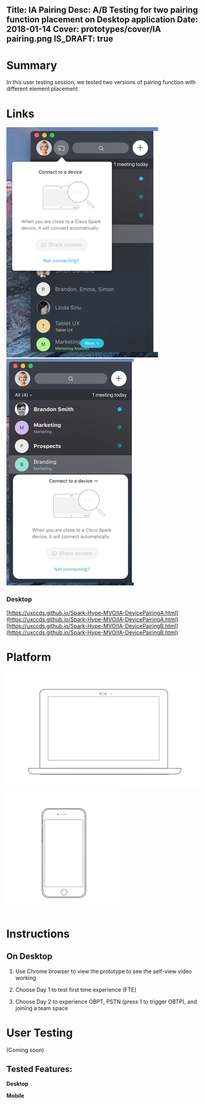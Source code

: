 Title: IA Pairing
Desc: A/B Testing for two pairing function placement on Desktop application
Date: 2018-01-14
Cover: prototypes/cover/IA pairing.png
IS_DRAFT: true
---

# Summary

In this user testing session, we tested two versions of pairing function with different element placement

# Links
![Version A](../../../img_data/prototypes/IA-DevicePairingA.png)
![Version b](../../../img_data/prototypes/IA-DevicePairingB.png)

### Desktop 

[https://uxccds.github.io/Spark-Hype-MVO/IA-DevicePairingA.html](https://uxccds.github.io/Spark-Hype-MVO/IA-DevicePairingA.html)
[https://uxccds.github.io/Spark-Hype-MVO/IA-DevicePairingB.html](https://uxccds.github.io/Spark-Hype-MVO/IA-DevicePairingB.html)


# Platform

![Desktop](../../../img_data/prototypes/Desktop-2x.png)
![Desktop](../../../img_data/prototypes/Mobile-2x.png)

# Instructions

## On Desktop

1) Use Chrome browser to view the prototype to see the self-view video working

2) Choose Day 1 to test first time experience (FTE)

3) Choose Day 2 to experience OBPT, PSTN (press 1 to trigger OBTP), and joining a team space


# User Testing
(Coming soon)

## Tested Features:


**Desktop**

**Mobile**

